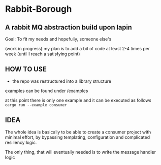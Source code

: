 # Rabbit-Borough
## A rabbit MQ abstraction build upon lapin

Goal: To fit my needs and hopefully, someone else's

(work in progress) my plan is to add a bit of code at least 2-4 times per week (until I reach a satisfying point)

## HOW TO USE

* the repo was restructured into a library structure

examples can be found under /examples

at this point there is only one example and it can be executed as follows  `cargo run --example consumer`

## IDEA

The whole idea is basically to be able to create a consumer project with minimal effort, by bypassing templating, configuration and complicated resiliency logic. 

The only thing, that will eventually needed is to write the message handler logic 